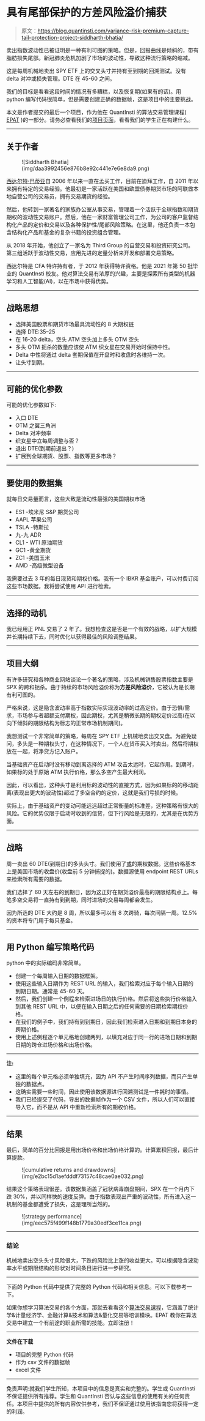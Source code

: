 # 具有尾部保护的方差风险溢价捕获

> 原文：<https://blog.quantinsti.com/variance-risk-premium-capture-tail-protection-project-siddharth-bhatia/>

卖出指数波动性已被证明是一种有利可图的策略。但是，回报曲线是倾斜的，带有脂肪损失尾部。新冠肺炎危机加剧了市场的波动性，导致这种流行策略的缩减。

这是每周机械地卖出 SPY ETF 上的交叉头寸并持有至到期的回溯测试。没有 delta 对冲或损失管理。DTE 在 45-60 之间。

我们的目标是看看这段时间的情况有多糟糕，以及恢复期(如果有的话)。用 python 编写代码很简单，但是需要创建正确的数据帧，这是项目中的主要挑战。

本文是作者提交的最后一个项目，作为他在 QuantInsti 的算法交易管理课程( [EPAT](https://www.quantinsti.com/epat) )的一部分。请务必查看我们的[项目页面](/tag/epat-trading-projects/)，看看我们的学生正在构建什么。

* * *

## 关于作者

<figure class="kg-card kg-image-card">![Siddharth Bhatia](img/daa3992456e876b8e92c441e7e6e8da9.png)</figure>

[西达尔特·巴蒂亚](https://www.linkedin.com/in/siddharth-bhatia-cfa-a87395209/)自 2006 年以来一直在孟买工作，目前在迪拜工作，自 2011 年以来拥有特定的交易经验。他最初是一家活跃在美国和欧盟债券期货市场的阿联酋本地自营公司的交易员，拥有交易期货的经验。

然后，他转到一家著名的家族办公室从事交易，管理着一个活跃于全球指数和期货期权的波动性交易账户。然后，他在一家财富管理公司工作，为公司的客户监督结构化产品的定价和交易以及各种保护性/尾部风险策略。在这里，他还负责一本包含结构化产品和基金的复杂书籍的投资组合管理。

从 2018 年开始，他创立了一家名为 Third Group 的自营交易和投资研究公司。第三组活跃于波动性交易，应用先进的定量分析来开发和部署交易策略。

西达尔特是 CFA 特许持有者，于 2012 年获得特许资格。他是 2021 年第 50 批毕业的 QuantInsti 校友。他对算法交易有浓厚的兴趣，主要是探索所有类型的机器学习和人工智能(AI)，以在市场中获得优势。

* * *

## 战略思想

*   选择美国股票和期货市场最具流动性的 8 大期权链
*   选择 DTE:35–25
*   在 16-20 delta，空头 ATM 空头加上多头 OTM 空头
*   多头 OTM 扼杀的数量应该使 ATM 织女星在交易开始时保持中性。
*   Delta 中性将通过 delta 套期保值在开盘时和收盘时各维持一次。
*   让头寸到期。

* * *

## 可能的优化参数

可能的优化参数如下:

*   入口 DTE
*   OTM 之翼三角洲
*   Delta 对冲频率
*   织女星中立每周调整与否？
*   退出 DTE(到期前退出？)
*   扩展到全球期货、股票、指数等更多市场？

* * *

## 要使用的数据集

就每日交易量而言，这些大致是流动性最强的美国期权市场

*   ES1 -埃米尼 S&P 期货公司
*   AAPL 苹果公司
*   TSLA -特斯拉
*   九-九 ADR
*   CL1 - WTI 原油期货
*   GC1 -黄金期货
*   ZC1 -美国玉米
*   AMD -高级微型设备

我需要过去 3 年的每日现货和期权价格。我有一个 IBKR 基金账户，可以付费订阅这些市场数据。我将尝试使用 API 进行检索。

* * *

## 选择的动机

我已经用正 PNL 交易了 2 年了。我想检查这是否是一个有效的战略，以扩大规模并长期持续下去，同时优化以获得最佳的风险调整结果。

* * *

## 项目大纲

有许多研究和各种商业网站谈论一个著名的策略，涉及机械销售股票指数主要是 SPX 的跨和扼杀。由于持续的市场风险溢价称为**方差风险溢价**，它被认为是长期有利可图的。

严格来说，这是隐含波动率高于指数实际实现波动率的过高定价。由于恐惧/需求，市场参与者超额支付期权，因此期权，尤其是稍微长期的期权定价过高(在以向下倾斜的期限结构为标志的正常市场机制期间)。

我想测试一个非常简单的策略，每周在 SPY ETF 上机械地卖出交叉盘。为避免疑问，多头是一种期权头寸，在这种情况下，一个人在货币买入时卖出，然后将期权放在一起，将净贷方记入账户。

当基础资产在启动时没有移动到离选择的 ATM 攻击太远时，它起作用。到期时，如果标的处于原始 ATM 执行价格，那么多空产生最大利润。

因此，可以看出，这种头寸是利用标的波动性的直接方式，因为如果标的的移动距离(表现出更大的波动性)超过了多空合约的定价，这就是我们亏损的时候。

实际上，由于基础资产的变动可能远远超过正常衡量的标准差，这种策略有很大的风险。它的优势仅限于启动时收到的信贷，但下行风险是无限的，尤其是在优势方面。

* * *

## 战略

周一卖出 60 DTE(到期日)的多头头寸。我们使用了[或](https://www.orats.com/)的期权数据。这些价格基本上是美国市场的收盘价(收盘前 5 分钟捕捉的)。数据源使用 endpoint REST URLs 来检索所有需要的数据。

我们选择了 60 天左右的到期日，因为这正好在期货溢价最高的期限结构点上。每笔多空交易将一直持有到到期，同时进场的交易每周都会发生。

因为所选的 DTE 大约是 8 周，所以最多可以有 8 次跨骑，每次间隔一周。12.5%的资本将专门用于每只基金。

* * *

## 用 Python 编写策略代码

python 中的实际编码非常简单。

*   创建一个每周输入日期的数据框架。
*   使用这些输入日期作为 REST URL 的输入，我们检索对应于每个输入日期的到期日期。通常是 45-60 天。
*   然后，我们创建一个例程来检索进场日的执行价格。然后将这些执行价格输入到其他 REST URL 中，以便在输入日期之后的任何需要的日期检索期权价格。
*   在我们的例子中，我们持有到到期日，因此我们检索进入日期和到期日本身的跨期价格。
*   使用上述例程逐个单元格地创建两列，以填充对应于同一行的进场日期和到期日期的跨仓进场价格和出场价格。

* * *

**注:**

*   这里的每个单元格必须单独填充，因为 API 不产生时间序列数据，而只产生单独的数据点。
*   这确实需要一些时间，因此使用该数据源进行回溯测试是一件耗时的事情。
*   我们已经提交了代码，导出的数据帧作为一个 CSV 文件，所以人们可以直接导入它，而不是从 API 中重新检索所有的期权价格。

* * *

## 结果

最后，简单的百分比回报是用出场价格和出场价格计算的。计算累积回报，最后计算提款。

<figure class="kg-card kg-image-card kg-width-full">![cumulative returns and drawdowns](img/e2bc15d1aefdddf73157c48cae0ae032.png)</figure>

结果这个策略表现很差。该数据集涵盖了冠状病毒崩盘期间，SPX 在一个月内下跌 30%，并以同样快的速度反弹。由于指数表现出严重的波动性，所有进入这一机制的基金都遭受了损失，这是理所当然的。

<figure class="kg-card kg-image-card kg-width-full">![strategy performance](img/eec575f499f148b1779a30edf3ce11ca.png)</figure>

* * *

### 结论

机械地卖出空头头寸风险很大，下跌的风险比上涨的收益更大。可以根据隐含波动率水平或期限结构的形状对时间条目进行进一步研究。

* * *

下面的 Python 代码中提供了完整的 Python 代码和相关信息。可以下载参考一下。

如果你想学习算法交易的各个方面，那就去看看这个[算法交易课程](https://www.quantinsti.com/epat/)，它涵盖了统计学&计量经济学、金融计算&技术和算法&量化交易等培训模块。EPAT 教你在算法交易中建立一个有前途的职业所需的技能。立即注册！

* * *

****文件在下载****

*   项目的完整 Python 代码
*   作为 csv 文件的数据帧
*   excel 文件

* * *

免责声明:就我们学生所知，本项目中的信息是真实和完整的。学生或 QuantInsti 不保证提供所有推荐。学生和 QuantInsti 否认与这些信息的使用有关的任何责任。本项目中提供的所有内容仅供参考，我们不保证通过使用该指南您将获得一定的利润。